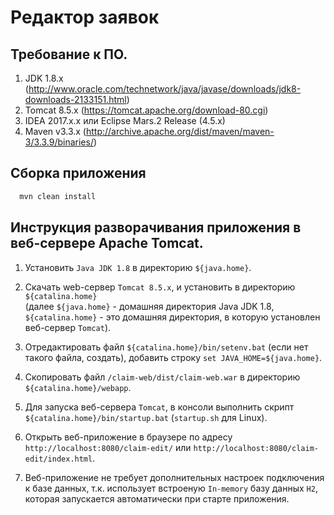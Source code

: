 # Редактор заявок

## Требование к ПО.

 1. JDK 1.8.x (http://www.oracle.com/technetwork/java/javase/downloads/jdk8-downloads-2133151.html)
 2. Tomcat 8.5.x (https://tomcat.apache.org/download-80.cgi)
 3. IDEA 2017.x.x или Eclipse Mars.2 Release (4.5.x)
 4. Maven v3.3.x (http://archive.apache.org/dist/maven/maven-3/3.3.9/binaries/)

## Сборка приложения

```sh
  mvn clean install
```

## Инструкция разворачивания приложения в веб-сервере Apache Tomcat.

 1. Установить `Java JDK 1.8` в директорию `${java.home}`. 
 
 2. Скачать web-сервер `Tomcat 8.5.x`, и установить в директорию `${catalina.home}`  
    (далее `${java.home}` - домашняя директория Java JDK 1.8, `${catalina.home}` - это домашняя директория, в которую установлен веб-сервер `Tomcat`).

 3. Отредактировать файл `${catalina.home}/bin/setenv.bat` (если нет такого файла, создать),
    добавить строку `set JAVA_HOME=${java.home}`.
 
 4. Скопировать файл `/claim-web/dist/claim-web.war` в директорию `${catalina.home}/webapp`. 
     
 5. Для запуска веб-сервера `Tomcat`, в консоли выполнить скрипт `${catalina.home}/bin/startup.bat` (`startup.sh` для Linux).   
 
 6. Открыть веб-приложение в браузере по адресу `http://localhost:8080/claim-edit/` или `http://localhost:8080/claim-edit/index.html`.
 
 7. Веб-приложение не требует дополнительных настроек подключения к базе данных, т.к. использует встроеную `In-memory` базу данных  `H2`, 
    которая запускается автоматически при старте приложения.